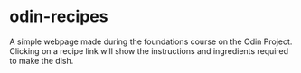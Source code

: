 # odin-recipes
A simple webpage made during the foundations course on the Odin Project. Clicking on a recipe link will show the instructions and ingredients required to make the dish.